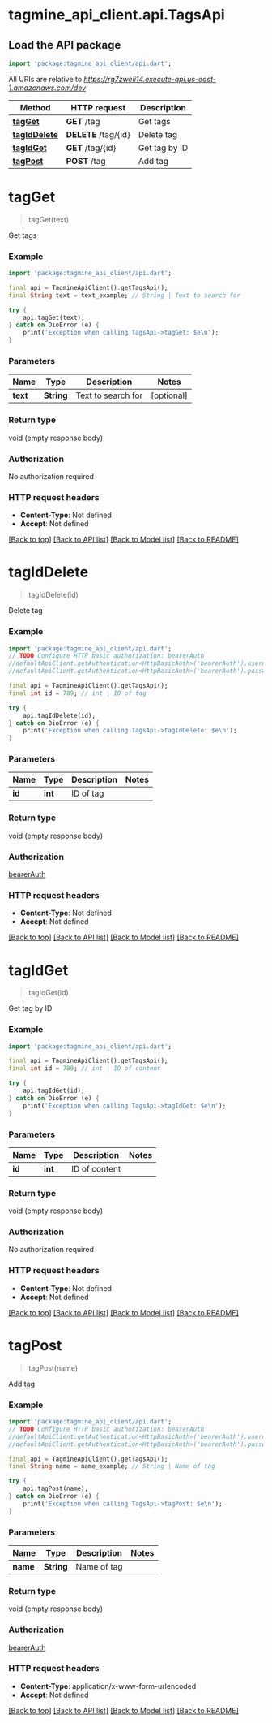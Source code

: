 # tagmine_api_client.api.TagsApi

## Load the API package
```dart
import 'package:tagmine_api_client/api.dart';
```

All URIs are relative to *https://rg7zweii14.execute-api.us-east-1.amazonaws.com/dev*

Method | HTTP request | Description
------------- | ------------- | -------------
[**tagGet**](TagsApi.md#tagget) | **GET** /tag | Get tags
[**tagIdDelete**](TagsApi.md#tagiddelete) | **DELETE** /tag/{id} | Delete tag
[**tagIdGet**](TagsApi.md#tagidget) | **GET** /tag/{id} | Get tag by ID
[**tagPost**](TagsApi.md#tagpost) | **POST** /tag | Add tag


# **tagGet**
> tagGet(text)

Get tags

### Example
```dart
import 'package:tagmine_api_client/api.dart';

final api = TagmineApiClient().getTagsApi();
final String text = text_example; // String | Text to search for

try {
    api.tagGet(text);
} catch on DioError (e) {
    print('Exception when calling TagsApi->tagGet: $e\n');
}
```

### Parameters

Name | Type | Description  | Notes
------------- | ------------- | ------------- | -------------
 **text** | **String**| Text to search for | [optional] 

### Return type

void (empty response body)

### Authorization

No authorization required

### HTTP request headers

 - **Content-Type**: Not defined
 - **Accept**: Not defined

[[Back to top]](#) [[Back to API list]](../README.md#documentation-for-api-endpoints) [[Back to Model list]](../README.md#documentation-for-models) [[Back to README]](../README.md)

# **tagIdDelete**
> tagIdDelete(id)

Delete tag

### Example
```dart
import 'package:tagmine_api_client/api.dart';
// TODO Configure HTTP basic authorization: bearerAuth
//defaultApiClient.getAuthentication<HttpBasicAuth>('bearerAuth').username = 'YOUR_USERNAME'
//defaultApiClient.getAuthentication<HttpBasicAuth>('bearerAuth').password = 'YOUR_PASSWORD';

final api = TagmineApiClient().getTagsApi();
final int id = 789; // int | ID of tag

try {
    api.tagIdDelete(id);
} catch on DioError (e) {
    print('Exception when calling TagsApi->tagIdDelete: $e\n');
}
```

### Parameters

Name | Type | Description  | Notes
------------- | ------------- | ------------- | -------------
 **id** | **int**| ID of tag | 

### Return type

void (empty response body)

### Authorization

[bearerAuth](../README.md#bearerAuth)

### HTTP request headers

 - **Content-Type**: Not defined
 - **Accept**: Not defined

[[Back to top]](#) [[Back to API list]](../README.md#documentation-for-api-endpoints) [[Back to Model list]](../README.md#documentation-for-models) [[Back to README]](../README.md)

# **tagIdGet**
> tagIdGet(id)

Get tag by ID

### Example
```dart
import 'package:tagmine_api_client/api.dart';

final api = TagmineApiClient().getTagsApi();
final int id = 789; // int | ID of content

try {
    api.tagIdGet(id);
} catch on DioError (e) {
    print('Exception when calling TagsApi->tagIdGet: $e\n');
}
```

### Parameters

Name | Type | Description  | Notes
------------- | ------------- | ------------- | -------------
 **id** | **int**| ID of content | 

### Return type

void (empty response body)

### Authorization

No authorization required

### HTTP request headers

 - **Content-Type**: Not defined
 - **Accept**: Not defined

[[Back to top]](#) [[Back to API list]](../README.md#documentation-for-api-endpoints) [[Back to Model list]](../README.md#documentation-for-models) [[Back to README]](../README.md)

# **tagPost**
> tagPost(name)

Add tag

### Example
```dart
import 'package:tagmine_api_client/api.dart';
// TODO Configure HTTP basic authorization: bearerAuth
//defaultApiClient.getAuthentication<HttpBasicAuth>('bearerAuth').username = 'YOUR_USERNAME'
//defaultApiClient.getAuthentication<HttpBasicAuth>('bearerAuth').password = 'YOUR_PASSWORD';

final api = TagmineApiClient().getTagsApi();
final String name = name_example; // String | Name of tag

try {
    api.tagPost(name);
} catch on DioError (e) {
    print('Exception when calling TagsApi->tagPost: $e\n');
}
```

### Parameters

Name | Type | Description  | Notes
------------- | ------------- | ------------- | -------------
 **name** | **String**| Name of tag | 

### Return type

void (empty response body)

### Authorization

[bearerAuth](../README.md#bearerAuth)

### HTTP request headers

 - **Content-Type**: application/x-www-form-urlencoded
 - **Accept**: Not defined

[[Back to top]](#) [[Back to API list]](../README.md#documentation-for-api-endpoints) [[Back to Model list]](../README.md#documentation-for-models) [[Back to README]](../README.md)

